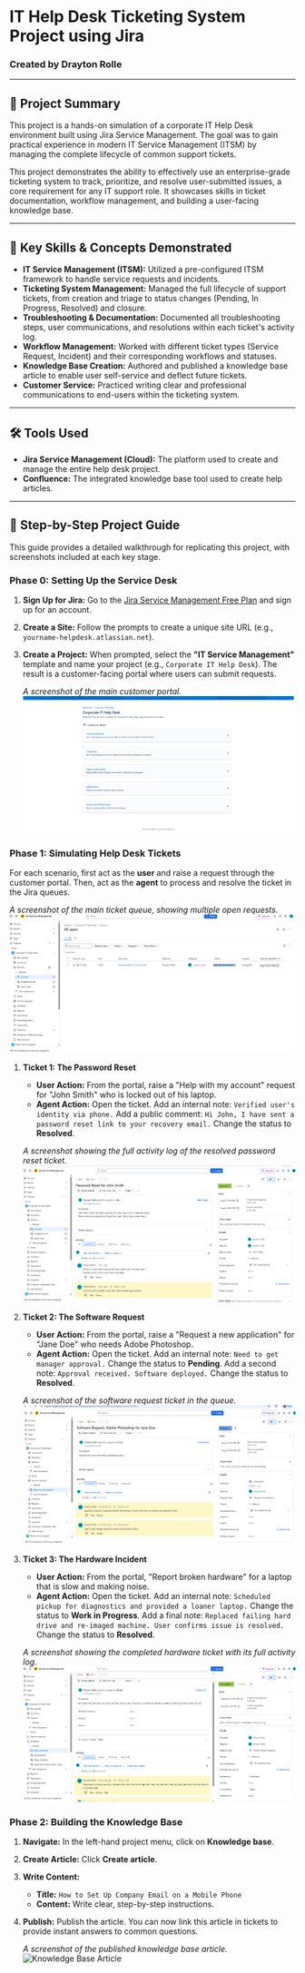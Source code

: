 # IT Help Desk Ticketing System Project using Jira

### Created by Drayton Rolle

---

## 📝 Project Summary

This project is a hands-on simulation of a corporate IT Help Desk environment built using Jira Service Management. The goal was to gain practical experience in modern IT Service Management (ITSM) by managing the complete lifecycle of common support tickets.

This project demonstrates the ability to effectively use an enterprise-grade ticketing system to track, prioritize, and resolve user-submitted issues, a core requirement for any IT support role. It showcases skills in ticket documentation, workflow management, and building a user-facing knowledge base.

---

## 🚀 Key Skills & Concepts Demonstrated

* **IT Service Management (ITSM):** Utilized a pre-configured ITSM framework to handle service requests and incidents.
* **Ticketing System Management:** Managed the full lifecycle of support tickets, from creation and triage to status changes (Pending, In Progress, Resolved) and closure.
* **Troubleshooting & Documentation:** Documented all troubleshooting steps, user communications, and resolutions within each ticket's activity log.
* **Workflow Management:** Worked with different ticket types (Service Request, Incident) and their corresponding workflows and statuses.
* **Knowledge Base Creation:** Authored and published a knowledge base article to enable user self-service and deflect future tickets.
* **Customer Service:** Practiced writing clear and professional communications to end-users within the ticketing system.

---

## 🛠️ Tools Used

* **Jira Service Management (Cloud):** The platform used to create and manage the entire help desk project.
* **Confluence:** The integrated knowledge base tool used to create help articles.

---

## 📖 Step-by-Step Project Guide

This guide provides a detailed walkthrough for replicating this project, with screenshots included at each key stage.

### Phase 0: Setting Up the Service Desk

1.  **Sign Up for Jira:** Go to the [Jira Service Management Free Plan](https://www.atlassian.com/software/jira/service-management/free) and sign up for an account.
2.  **Create a Site:** Follow the prompts to create a unique site URL (e.g., `yourname-helpdesk.atlassian.net`).
3.  **Create a Project:** When prompted, select the **"IT Service Management"** template and name your project (e.g., `Corporate IT Help Desk`). The result is a customer-facing portal where users can submit requests.

    *A screenshot of the main customer portal.*
    ![Customer Portal](images/Customer%20Portal%20.png)

### Phase 1: Simulating Help Desk Tickets

For each scenario, first act as the **user** and raise a request through the customer portal. Then, act as the **agent** to process and resolve the ticket in the Jira queues.

*A screenshot of the main ticket queue, showing multiple open requests.*
![Ticket Queue](images/Ticket%20Queue.png)

1.  **Ticket 1: The Password Reset**
    * **User Action:** From the portal, raise a "Help with my account" request for "John Smith" who is locked out of his laptop.
    * **Agent Action:** Open the ticket. Add an internal note: `Verified user's identity via phone.` Add a public comment: `Hi John, I have sent a password reset link to your recovery email.` Change the status to **Resolved**.

    *A screenshot showing the full activity log of the resolved password reset ticket.*
    ![Resolved Password Ticket](images/John%20Password%20reset%20resolve.png)

2.  **Ticket 2: The Software Request**
    * **User Action:** From the portal, raise a "Request a new application" for "Jane Doe" who needs Adobe Photoshop.
    * **Agent Action:** Open the ticket. Add an internal note: `Need to get manager approval.` Change the status to **Pending**. Add a second note: `Approval received. Software deployed.` Change the status to **Resolved**.

    *A screenshot of the software request ticket in the queue.*
    ![Software Request Ticket](images/The%20Software%20Request%20.png)

3.  **Ticket 3: The Hardware Incident**
    * **User Action:** From the portal, "Report broken hardware" for a laptop that is slow and making noise.
    * **Agent Action:** Open the ticket. Add an internal note: `Scheduled pickup for diagnostics and provided a loaner laptop.` Change the status to **Work in Progress**. Add a final note: `Replaced failing hard drive and re-imaged machine. User confirms issue is resolved.` Change the status to **Resolved**.

    *A screenshot showing the completed hardware ticket with its full activity log.*
    ![Hardware Ticket Complete](images/The%20hardware%20Incident%20in%20Complete.png)

### Phase 2: Building the Knowledge Base

1.  **Navigate:** In the left-hand project menu, click on **Knowledge base**.
2.  **Create Article:** Click **Create article**.
3.  **Write Content:**
    * **Title:** `How to Set Up Company Email on a Mobile Phone`
    * **Content:** Write clear, step-by-step instructions.
4.  **Publish:** Publish the article. You can now link this article in tickets to provide instant answers to common questions.

    *A screenshot of the published knowledge base article.*
    ![Knowledge Base Article](images/knowledge-base-article.png)
